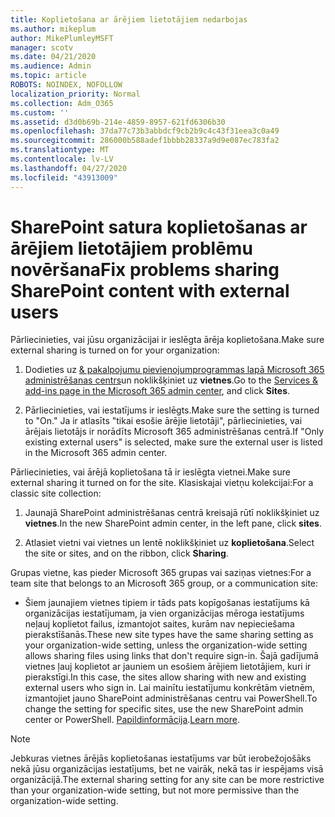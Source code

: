 ```yaml
---
title: Koplietošana ar ārējiem lietotājiem nedarbojas
ms.author: mikeplum
author: MikePlumleyMSFT
manager: scotv
ms.date: 04/21/2020
ms.audience: Admin
ms.topic: article
ROBOTS: NOINDEX, NOFOLLOW
localization_priority: Normal
ms.collection: Adm_O365
ms.custom: ''
ms.assetid: d3d0b69b-214e-4859-8957-621fd6306b30
ms.openlocfilehash: 37da77c73b3abbdcf9cb2b9c4c43f31eea3c0a49
ms.sourcegitcommit: 286000b588adef1bbbb28337a9d9e087ec783fa2
ms.translationtype: MT
ms.contentlocale: lv-LV
ms.lasthandoff: 04/27/2020
ms.locfileid: "43913009"
---
```

# <a name="fix-problems-sharing-sharepoint-content-with-external-users"></a><span data-ttu-id="a3b70-102">SharePoint satura koplietošanas ar ārējiem lietotājiem problēmu novēršana</span><span class="sxs-lookup"><span data-stu-id="a3b70-102">Fix problems sharing SharePoint content with external users</span></span>

<span data-ttu-id="a3b70-103">Pārliecinieties, vai jūsu organizācijai ir ieslēgta ārēja koplietošana.</span><span class="sxs-lookup"><span data-stu-id="a3b70-103">Make sure external sharing is turned on for your organization:</span></span>
  
1. <span data-ttu-id="a3b70-104">Dodieties uz [ &amp; pakalpojumu pievienojumprogrammas lapā Microsoft 365 administrēšanas centrs](https://portal.office.com/adminportal/home#/Settings/ServicesAndAddIns)un noklikšķiniet uz **vietnes**.</span><span class="sxs-lookup"><span data-stu-id="a3b70-104">Go to the [Services &amp; add-ins page in the Microsoft 365 admin center](https://portal.office.com/adminportal/home#/Settings/ServicesAndAddIns), and click **Sites**.</span></span>
    
2. <span data-ttu-id="a3b70-105">Pārliecinieties, vai iestatījums ir ieslēgts.</span><span class="sxs-lookup"><span data-stu-id="a3b70-105">Make sure the setting is turned to "On."</span></span> <span data-ttu-id="a3b70-106">Ja ir atlasīts "tikai esošie ārējie lietotāji", pārliecinieties, vai ārējais lietotājs ir norādīts Microsoft 365 administrēšanas centrā.</span><span class="sxs-lookup"><span data-stu-id="a3b70-106">If "Only existing external users" is selected, make sure the external user is listed in the Microsoft 365 admin center.</span></span>
    
<span data-ttu-id="a3b70-107">Pārliecinieties, vai ārējā koplietošana tā ir ieslēgta vietnei.</span><span class="sxs-lookup"><span data-stu-id="a3b70-107">Make sure external sharing it turned on for the site.</span></span> <span data-ttu-id="a3b70-108">Klasiskajai vietņu kolekcijai:</span><span class="sxs-lookup"><span data-stu-id="a3b70-108">For a classic site collection:</span></span>
  
1. <span data-ttu-id="a3b70-109">Jaunajā SharePoint administrēšanas centrā kreisajā rūtī noklikšķiniet uz **vietnes**.</span><span class="sxs-lookup"><span data-stu-id="a3b70-109">In the new SharePoint admin center, in the left pane, click **sites**.</span></span>
    
2. <span data-ttu-id="a3b70-110">Atlasiet vietni vai vietnes un lentē noklikšķiniet uz **koplietošana**.</span><span class="sxs-lookup"><span data-stu-id="a3b70-110">Select the site or sites, and on the ribbon, click **Sharing**.</span></span>
    
<span data-ttu-id="a3b70-111">Grupas vietne, kas pieder Microsoft 365 grupas vai saziņas vietnes:</span><span class="sxs-lookup"><span data-stu-id="a3b70-111">For a team site that belongs to an Microsoft 365 group, or a communication site:</span></span>
  
- <span data-ttu-id="a3b70-112">Šiem jaunajiem vietnes tipiem ir tāds pats kopīgošanas iestatījums kā organizācijas iestatījumam, ja vien organizācijas mēroga iestatījums neļauj koplietot failus, izmantojot saites, kurām nav nepieciešama pierakstīšanās.</span><span class="sxs-lookup"><span data-stu-id="a3b70-112">These new site types have the same sharing setting as your organization-wide setting, unless the organization-wide setting allows sharing files using links that don't require sign-in.</span></span> <span data-ttu-id="a3b70-113">Šajā gadījumā vietnes ļauj koplietot ar jauniem un esošiem ārējiem lietotājiem, kuri ir pierakstīgi.</span><span class="sxs-lookup"><span data-stu-id="a3b70-113">In this case, the sites allow sharing with new and existing external users who sign in.</span></span> <span data-ttu-id="a3b70-114">Lai mainītu iestatījumu konkrētām vietnēm, izmantojiet jauno SharePoint administrēšanas centru vai PowerShell.</span><span class="sxs-lookup"><span data-stu-id="a3b70-114">To change the setting for specific sites, use the new SharePoint admin center or PowerShell.</span></span> <span data-ttu-id="a3b70-115">[Papildinformācija](https://go.microsoft.com/fwlink/?linkid=871863).</span><span class="sxs-lookup"><span data-stu-id="a3b70-115">[Learn more](https://go.microsoft.com/fwlink/?linkid=871863).</span></span>
    
> [!NOTE]
> <span data-ttu-id="a3b70-116">Jebkuras vietnes ārējās koplietošanas iestatījums var būt ierobežojošāks nekā jūsu organizācijas iestatījums, bet ne vairāk, nekā tas ir iespējams visā organizācijā.</span><span class="sxs-lookup"><span data-stu-id="a3b70-116">The external sharing setting for any site can be more restrictive than your organization-wide setting, but not more permissive than the organization-wide setting.</span></span> 
  


